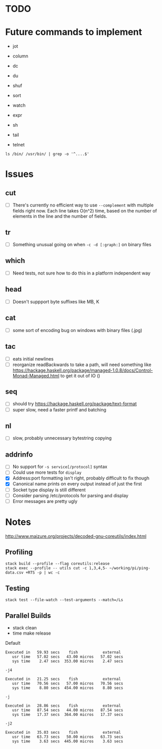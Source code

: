 # TODO

# Future commands to implement

* jot
* column
* dc
* du
* shuf
* sort
* watch

* expr
* sh
* tail
* telnet

`ls /bin/ /usr/bin/ | grep -o '^....$'`

# Issues

## cut
- [ ] There's currently no efficient way to use `--complement` with multiple fields
  right now. Each line takes O(n^2) time, based on the number of elements in the line
  and the number of fields.

## tr
- [ ] Something unusual going on when `-c -d [:graph:]` on binary files

## which
- [ ] Need tests, not sure how to do this in a platform independent way

## head
- [ ] Doesn't suppport byte suffixes like MB, K

## cat
- [ ] some sort of encoding bug on windows with binary files (.jpg)

## tac
- [ ] eats initial newlines
- [ ] reorganize readBackwards to take a path, will need something like
  https://hackage.haskell.org/package/managed-1.0.8/docs/Control-Monad-Managed.html
  to get it out of IO ()

## seq
- [ ] should try https://hackage.haskell.org/package/text-format
- [ ] super slow, need a faster printf and batching

## nl
- [ ] slow, probably unnecessary bytestring copying

## addrinfo
- [ ] No support for `-s service[/protocol]` syntax
- [ ] Could use more tests for `display`
- [x] Address:port formatting isn't right, probably difficult to fix though
- [x] Canonical name prints on every output instead of just the first
- [ ] Socket type display is still different
- [ ] Consider parsing /etc/protocols for parsing and display
- [ ] Error messages are pretty ugly

# Notes

http://www.maizure.org/projects/decoded-gnu-coreutils/index.html

## Profiling
```
stack build --profile --flag coreutils:release
stack exec --profile -- utils cut -c 1,3,4,5- ~/working/pi/ping-data.csv +RTS -p | wc -c
```

## Testing
```
stack test --file-watch --test-arguments --match=/Ls
```

## Parallel Builds

- stack clean
- time make release

Default
```
Executed in   59.93 secs    fish           external
   usr time   57.02 secs   43.00 micros   57.02 secs
   sys time    2.47 secs  353.00 micros    2.47 secs
```

`-j4`
```
Executed in   21.25 secs    fish           external
   usr time   70.56 secs   57.00 micros   70.56 secs
   sys time    8.80 secs  454.00 micros    8.80 secs
```

`-j`
```
Executed in   28.86 secs    fish           external
   usr time   87.54 secs   44.00 micros   87.54 secs
   sys time   17.37 secs  364.00 micros   17.37 secs
```

`-j2`
```
Executed in   35.03 secs    fish           external
   usr time   63.73 secs   50.00 micros   63.73 secs
   sys time    3.63 secs  445.00 micros    3.63 secs
```
